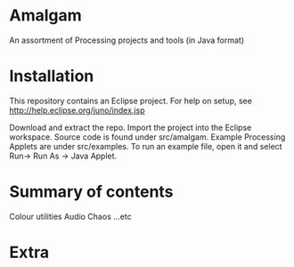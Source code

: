 # Amalgam
An assortment of Processing projects and tools (in Java format)

# Installation
This repository contains an Eclipse project. For help on setup, see http://help.eclipse.org/juno/index.jsp

Download and extract the repo. Import the project into the Eclipse workspace.
Source code is found under src/amalgam. Example Processing Applets are under src/examples. To run an example file, open it and select Run-> Run As -> Java Applet. 

# Summary of contents
Colour utilities 
Audio
Chaos
...etc

# Extra

